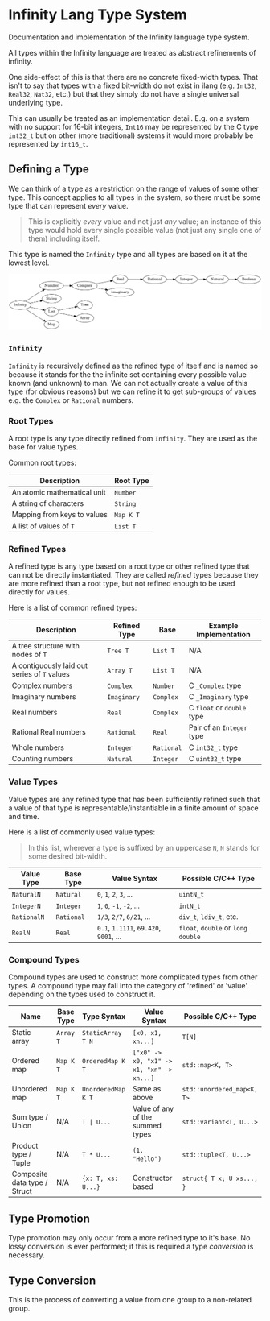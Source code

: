 # Infinity Lang Type System
Documentation and implementation of the Infinity language type system.

All types within the Infinity language are treated as abstract refinements of infinity.

One side-effect of this is that there are no concrete fixed-width types. That isn't to say that types with a fixed bit-width do not exist in ilang (e.g. `Int32`, `Real32`, `Nat32`, etc.) but that they simply do not have a single universal underlying type.

This can usually be treated as an implementation detail. E.g. on a system with no support for 16-bit integers, `Int16` may be represented by the C type `int32_t` but on other (more traditional) systems it would more probably be represented by `int16_t`.

## Defining a Type

We can think of a type as a restriction on the range of values of some other type. This concept applies to all types in the system, so there must be some type that can represent *every* value.

> This is explicitly *every* value and not just *any* value; an instance of this type would hold every single possible value (not just any single one of them) including itself.

This type is named the `Infinity` type and all types are based on it at the lowest level.

![Diagram of base types and their bases](base-diagram.png)

### `Infinity`

`Infinity` is recursively defined as the refined type of itself and is named so because it stands for the the infinite set containing every possible value known (and unknown) to man. We can not actually create a value of this type (for obvious reasons) but we can refine it to get sub-groups of values e.g. the `Complex` or `Rational` numbers.

### Root Types

A root type is any type directly refined from `Infinity`. They are used as the base for value types.

Common root types:

| Description                 | Root Type |
| --------------------------- | --------- |
| An atomic mathematical unit | `Number`  |
| A string of characters      | `String`  |
| Mapping from keys to values | `Map K T` |
| A list of values of `T`     | `List T`  |

### Refined Types

A refined type is any type based on a root type or other refined type that can not be directly instantiated. They are called *refined* types because they are more refined than a root type, but not refined enough to be used directly for values.

Here is a list of common refined types:

| Description                                  | Refined Type | Base       | Example Implementation     |
| -------------------------------------------- | ------------ | ---------- | -------------------------- |
| A tree structure with nodes of `T`           | `Tree T`     | `List T`   | N/A                        |
| A contiguously laid out series of `T` values | `Array T`    | `List T`   | N/A                        |
| Complex numbers                              | `Complex`    | `Number`   | C `_Complex` type          |
| Imaginary numbers                            | `Imaginary`  | `Complex`  | C `_Imaginary` type        |
| Real numbers                                 | `Real`       | `Complex`  | C `float` or `double` type |
| Rational Real numbers                        | `Rational`   | `Real`     | Pair of an `Integer` type  |
| Whole numbers                                | `Integer`    | `Rational` | C `int32_t` type           |
| Counting numbers                             | `Natural`    | `Integer`  | C `uint32_t` type          |


### Value Types

Value types are any refined type that has been sufficiently refined such that a value of that type is representable/instantiable in a finite amount of space and time.

Here is a list of commonly used value types:

> In this list, wherever a type is suffixed by an uppercase `N`, `N` stands for some desired bit-width.

| Value Type  | Base Type  | Value Syntax                           | Possible C/C++ Type                |
| ----------- | ---------- | -------------------------------------- | ---------------------------------- |
| `NaturalN`  | `Natural`  | `0`, `1`, `2`, `3`, ...                | `uintN_t`                          |
| `IntegerN`  | `Integer`  | `1`, `0`, `-1`, `-2`, ...              | `intN_t`                           |
| `RationalN` | `Rational` | `1/3`, `2/7`, `6/21`, ...              | `div_t`, `ldiv_t`, etc.            |
| `RealN`     | `Real`     | `0.1`, `1.1111`, `69.420`, `9001`, ... | `float`, `double` or `long double` |

### Compound Types

Compound types are used to construct more complicated types from other types. A compound type may fall into the category of 'refined' or 'value' depending on the types used to construct it.

| Name                         | Base Type | Type Syntax        | Value Syntax                              | Possible C/C++ Type        |
| ---------------------------- | --------- | ------------------ | ----------------------------------------- | -------------------------- |
| Static array                 | `Array T` | `StaticArray T N`  | `[x0, x1, xn...]`                         | `T[N]`                     |
| Ordered map                  | `Map K T` | `OrderedMap K T`   | `["x0" -> x0, "x1" -> x1, "xn" -> xn...]` | `std::map<K, T>`           |
| Unordered map                | `Map K T` | `UnorderedMap K T` | Same as above                             | `std::unordered_map<K, T>` |
| Sum type / Union             | N/A       | `T \| U...`         | Value of any of the summed types          | `std::variant<T, U...>`    |
| Product type / Tuple         | N/A       | `T * U...`         | `(1, "Hello")`                            | `std::tuple<T, U...>`      |
| Composite data type / Struct | N/A       | `{x: T, xs: U...}` | Constructor based                         | `struct{ T x; U xs...; }`  |

## Type Promotion

Type promotion may only occur from a more refined type to it's base. No lossy conversion is ever performed; if this is required a type *conversion* is necessary.

## Type Conversion

This is the process of converting a value from one group to a non-related group.
